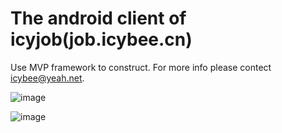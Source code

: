 # The android client of icyjob(job.icybee.cn)

Use MVP framework to construct. For more info please contect icybee@yeah.net.

![image](http://icybee.cn/pics/2016_09_22_03_34_13317.png)

![image](http://icybee.cn/pics/2016_09_22_03_34_06418.png)

